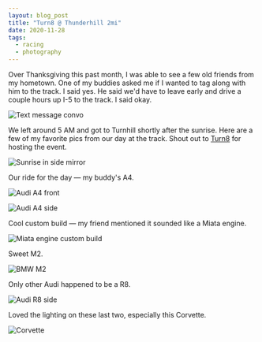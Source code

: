 ```yaml
---
layout: blog_post
title: "Turn8 @ Thunderhill 2mi"
date: 2020-11-28
tags:
  - racing
  - photography
---
```


Over Thanksgiving this past month, I was able to see a few old friends from my hometown. One of my buddies asked me if I wanted to tag along with him to the track. I said yes. He said we'd have to leave early and drive a couple hours up I-5 to the track. I said okay.

![Text message convo](https://i.imgur.com/3ucyIPK.png)

We left around 5 AM and got to Turnhill shortly after the sunrise. Here are a few of my favorite pics from our day at the track. Shout out to [Turn8](https://www.turn8racing.com/) for hosting the event.

![Sunrise in side mirror](https://i.imgur.com/cjVxu4T.jpg)

Our ride for the day &mdash; my buddy's A4.

![Audi A4 front](https://i.imgur.com/bXaGfiB.jpg)

![Audi A4 side](https://i.imgur.com/HOxsrx5.jpg)

Cool custom build &mdash; my friend mentioned it sounded like a Miata engine.

![Miata engine custom build](https://i.imgur.com/kBSm1oz.jpg)

Sweet M2.

![BMW M2](https://i.imgur.com/v9f8dZy.jpg)

Only other Audi happened to be a R8.

![Audi R8 side](https://i.imgur.com/0R9RFSo.jpg)

Loved the lighting on these last two, especially this Corvette.

![Corvette](https://i.imgur.com/3VhDbcK.jpg)
